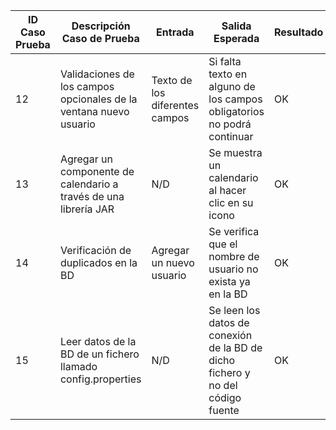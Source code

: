 | ID Caso Prueba | Descripción Caso de Prueba                     | Entrada                                 | Salida Esperada                                                           | Resultado   |
|----------------|-----------------------------------------------|-----------------------------------------|---------------------------------------------------------------------------|-------------|
| 12             | Validaciones de los campos opcionales de la ventana nuevo usuario               | Texto de los diferentes campos     | Si falta texto en alguno de los campos obligatorios no podrá continuar                  | OK|
| 13             | Agregar un componente de calendario a través de una librería JAR         | N/D     | Se muestra un calendario al hacer clic en su icono                      | OK|
| 14             | Verificación de duplicados en la BD                          | Agregar un nuevo usuario   | Se verifica que el nombre de usuario no exista ya en la BD | OK|
| 15             | Leer datos de la BD de un fichero llamado config.properties                          | N/D   | Se leen los datos de conexión de la BD de dicho fichero y no del código fuente | OK|